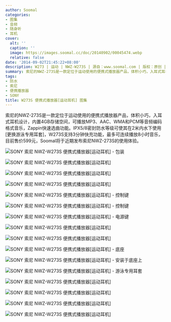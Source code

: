 ```yaml
---
author: Soomal
categories:
- 图集
- 音频
- 随身听
- 耳机
cover:
  alt: ''
  caption: ''
  image: https://images.soomal.cc/doc/20140902/00045474.webp
  relative: false
date: '2014-09-02T21:45:22+08:00'
description: W273 | 运动 | NWZ-W273S | 源自：www.soomal.com | 版权：原创 |  平均/总评分：06.22/56
summary: 索尼的NWZ-273S是一款定位于运动使用的便携式播放器产品，体积小巧，入耳式耳机设计，内置4GB存储空间，可播放MP3、AAC、WMA和PCM等音频编码格式音乐。IPX5/8密封防水等级可使其在2米内水下使用[更换游泳专用耳套]，支持3分钟快充功能，最多可连续播放8小时音乐。
tags:
- 防水
- 索尼
- 便携播放器
- SONY
title: W273S 便携式播放器[运动耳机] 图集
---
```


索尼的NWZ-273S是一款定位于运动使用的便携式播放器产品，体积小巧，入耳式耳机设计，内置4GB存储空间，可播放MP3、AAC、WMA和PCM等音频编码格式音乐，Zappin快速选曲功能。IPX5/8密封防水等级可使其在2米内水下使用[更换游泳专用耳套]，W273S支持3分钟快充功能，最多可连续播放8小时音乐，目前售价599元，Soomal将于近期发布索尼NWZ-273S的使用体验。



![SONY 索尼 NWZ-W273S 便携式播放器[运动耳机] - 包装](https://images.soomal.cc/doc/20140902/00045458.webp)



![SONY 索尼 NWZ-W273S 便携式播放器[运动耳机]](https://images.soomal.cc/doc/20140902/00045459.webp)



![SONY 索尼 NWZ-W273S 便携式播放器[运动耳机]](https://images.soomal.cc/doc/20140902/00045460.webp)



![SONY 索尼 NWZ-W273S 便携式播放器[运动耳机]](https://images.soomal.cc/doc/20140902/00045461.webp)



![SONY 索尼 NWZ-W273S 便携式播放器[运动耳机] - 控制键](https://images.soomal.cc/doc/20140902/00045462.webp)



![SONY 索尼 NWZ-W273S 便携式播放器[运动耳机] - 控制键](https://images.soomal.cc/doc/20140902/00045463.webp)



![SONY 索尼 NWZ-W273S 便携式播放器[运动耳机] - 电源键](https://images.soomal.cc/doc/20140902/00045464.webp)



![SONY 索尼 NWZ-W273S 便携式播放器[运动耳机]](https://images.soomal.cc/doc/20140902/00045465.webp)



![SONY 索尼 NWZ-W273S 便携式播放器[运动耳机]](https://images.soomal.cc/doc/20140902/00045466.webp)



![SONY 索尼 NWZ-W273S 便携式播放器[运动耳机] - 底座](https://images.soomal.cc/doc/20140902/00045467.webp)



![SONY 索尼 NWZ-W273S 便携式播放器[运动耳机] - 安装于底座上](https://images.soomal.cc/doc/20140902/00045468.webp)



![SONY 索尼 NWZ-W273S 便携式播放器[运动耳机] - 游泳专用耳套](https://images.soomal.cc/doc/20140902/00045469.webp)



![SONY 索尼 NWZ-W273S 便携式播放器[运动耳机]](https://images.soomal.cc/doc/20140902/00045470.webp)



![SONY 索尼 NWZ-W273S 便携式播放器[运动耳机]](https://images.soomal.cc/doc/20140902/00045471.webp)



![SONY 索尼 NWZ-W273S 便携式播放器[运动耳机]](https://images.soomal.cc/doc/20140902/00045472.webp)



![SONY 索尼 NWZ-W273S 便携式播放器[运动耳机]](https://images.soomal.cc/doc/20140902/00045473.webp)